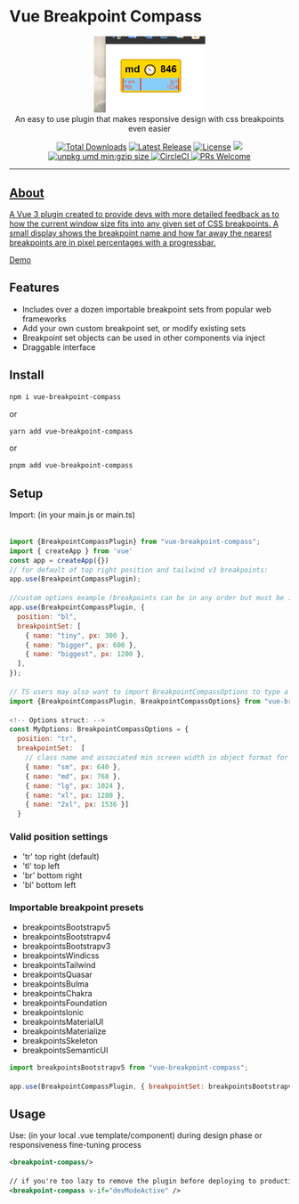 # Vue Breakpoint Compass

<p align="center">
    <a href="https://github.com/schbz/vue-breakpoint-compass" target="_blank">
      <img width="200" src="https://raw.githubusercontent.com/schbz/vue-breakpoint-compass/master/docs/Animation.gif" alt="Example image">
    </a>
    <br>
    An easy to use plugin that makes responsive design with css breakpoints even easier
</p>

<p align="center">
    <a href="https://www.npmjs.com/package/vue-breakpoint-compass"><img src="https://img.shields.io/npm/dt/vue-breakpoint-compass.svg" alt="Total Downloads"></a>
    <a href="https://github.com/schbz/vue-breakpoint-compass/releases"><img src="https://img.shields.io/npm/v/vue-breakpoint-compass.svg" alt="Latest Release"></a>
    <a href="https://github.com/schbz/vue-breakpoint-compass/blob/master/LICENSE.MD"><img src="https://img.shields.io/npm/l/vue-breakpoint-compass.svg" alt="License"></a>
    <img src="https://img.shields.io/badge/dependencies-1-brightgreen.svg" />
    <a href="https://unpkg.com/vue-breakpoint-compass"><img src="https://img.badgesize.io/https://unpkg.com/vue-breakpoint-compass.svg?compression=gzip&label=umd:minzip" alt="unpkg umd min:gzip size"</a>
    <a href="https://circleci.com/gh/schbz/vue-breakpoint-compass/tree/master"><img src="https://circleci.com/gh/schbz/vue-breakpoint-compass/tree/master.svg?style=svg" alt="CircleCI"</a>
    <a href="https://makeapullrequest.com"><img src="https://img.shields.io/badge/PRs-welcome-brightgreen.svg?style=flat-square" alt="PRs Welcome"</a>
</p>

---

## About

A Vue 3 plugin created to provide devs with more detailed feedback as to how the current window size fits into any given set of CSS breakpoints. A small display shows the breakpoint name and how far away the nearest breakpoints are in pixel percentages with a progressbar.

[Demo](https://skylrs.com/apps/vbcdemo)

## Features

- Includes over a dozen importable breakpoint sets from popular web frameworks
- Add your own custom breakpoint set, or modify existing sets
- Breakpoint set objects can be used in other components via inject
- Draggable interface

## Install

```bash
npm i vue-breakpoint-compass
```

or

```bash
yarn add vue-breakpoint-compass
```

or

```bash
pnpm add vue-breakpoint-compass
```

## Setup

Import: (in your main.js or main.ts)

```javascript

import {BreakpointCompassPlugin} from "vue-breakpoint-compass";
import { createApp } from 'vue'
const app = createApp({})
// for default of top right position and tailwind v3 breakpoints:
app.use(BreakpointCompassPlugin);

//custom options example (breakpoints can be in any order but must be in correct object array format)
app.use(BreakpointCompassPlugin, {
  position: "bl",
  breakpointSet: [
    { name: "tiny", px: 300 },
    { name: "bigger", px: 600 },
    { name: "biggest", px: 1200 },
  ],
});

// TS users may also want to import BreakpointCompassOptions to type a custom option object.
import {BreakpointCompassPlugin, BreakpointCompassOptions} from "vue-breakpoint-compass";

<!-- Options struct: -->
const MyOptions: BreakpointCompassOptions = {
  position: "tr",
  breakpointSet:  [
    // class name and associated min screen width in object format for each breakpoint
    { name: "sm", px: 640 },
    { name: "md", px: 768 },
    { name: "lg", px: 1024 },
    { name: "xl", px: 1280 },
    { name: "2xl", px: 1536 }]
  }
```

### Valid position settings

- 'tr' top right (default)
- 'tl' top left
- 'br' bottom right
- 'bl' bottom left

### Importable breakpoint presets

- breakpointsBootstrapv5
- breakpointsBootstrapv4
- breakpointsBootstrapv3
- breakpointsWindicss
- breakpointsTailwind
- breakpointsQuasar
- breakpointsBulma
- breakpointsChakra
- breakpointsFoundation
- breakpointsIonic
- breakpointsMaterialUI
- breakpointsMaterialize
- breakpointsSkeleton
- breakpointsSemanticUI

```javascript
import breakpointsBootstrapv5 from "vue-breakpoint-compass";

app.use(BreakpointCompassPlugin, { breakpointSet: breakpointsBootstrapv5 });
```

## Usage

Use: (in your local .vue template/component) during design phase or responsiveness fine-tuning process

```xml
<breakpoint-compass/>

// if you're too lazy to remove the plugin before deploying to production you could always use conditional rendering to show only during development
<breakpoint-compass v-if="devModeActive" />

```
